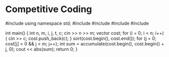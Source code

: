 # Competitive Coding
#include <iostream>
using namespace std;
#include <vector>
#include <algorithm>
#include <numeric>
#include <cstdlib>

int main()
{
    int n, m, i, j, t, c;
    cin >> n >> m;
    vector <int> cost;
    for (i = 0; i < n; i++) {
        cin >> c;
        cost.push_back(c);
    }
    sort(cost.begin(), cost.end());
    for (j = 0; cost[j] < 0 && j < m; j++);
    int sum = accumulate(cost.begin(), cost.begin() + j, 0);
    cout << abs(sum);
    return 0;
}
